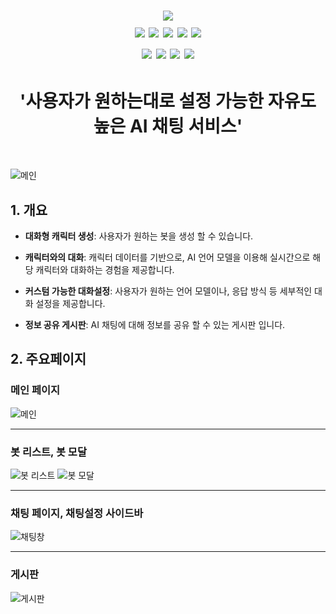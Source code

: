 <h1 align="center">
  <img src="https://github.com/user-attachments/assets/f09e74aa-b02f-4ba8-a2ea-0c9a3c56660f">
  
  <div align=center> 
  <img src="https://img.shields.io/badge/html5-E34F26?style=for-the-badge&logo=html5&logoColor=white">
  <img src="https://img.shields.io/badge/css-1572B6?style=for-the-badge&logo=css3&logoColor=white">
  <img src="https://img.shields.io/badge/javascript-F7DF1E?style=for-the-badge&logo=javascript&logoColor=black"> 
  <img src="https://img.shields.io/badge/python-3776AB?style=for-the-badge&logo=python&logoColor=white">
  <img src="https://img.shields.io/badge/django-092E20?style=for-the-badge&logo=django&logoColor=white">
  <br>

  <img src="https://img.shields.io/badge/openai-412991?style=for-the-badge&logo=openai&logoColor=white">
  <img src="https://img.shields.io/badge/googlegemini-8E75B2?style=for-the-badge&logo=googlegemini&logoColor=white">
  <img src="https://img.shields.io/badge/sqlite-003B57?style=for-the-badge&logo=sqlite&logoColor=white">
  <img src="https://img.shields.io/badge/amazonec2-FF9900?style=for-the-badge&logo=amazonec2&logoColor=white">
  <br>
</div>
</h1>

<h1 align="center">
  '사용자가 원하는대로 설정 가능한 자유도 높은 AI 채팅 서비스'
</h1><br>

![메인](https://github.com/user-attachments/assets/b006ac51-35f5-49d2-9984-45e1582f09be)

## <h2 id="1">1. 개요</h2>

- **대화형 캐릭터 생성**: 사용자가 원하는 봇을 생성 할 수 있습니다.

- **캐릭터와의 대화**: 캐릭터 데이터를 기반으로, AI 언어 모델을 이용해 실시간으로 해당 캐릭터와 대화하는 경험을 제공합니다.

- **커스텀 가능한 대화설정**: 사용자가 원하는 언어 모델이나, 응답 방식 등 세부적인 대화 설정을 제공합니다.

- **정보 공유 게시판**: AI 채팅에 대해 정보를 공유 할 수 있는 게시판 입니다.

## <h2 id="2">2. 주요페이지</h2>

### 메인 페이지
![메인](https://github.com/user-attachments/assets/b006ac51-35f5-49d2-9984-45e1582f09be)
* * *

### 봇 리스트, 봇 모달
![봇 리스트](https://github.com/user-attachments/assets/d61f958b-672c-4560-a823-82c17bec9918)
![봇 모달](https://github.com/user-attachments/assets/4ed28dce-f19a-4fe1-a082-78f2063e4f32)
* * *

### 채팅 페이지, 채팅설정 사이드바
![채팅창](https://github.com/user-attachments/assets/ca8c223f-7297-489b-8b9e-8a1313c8c5fd)
* * *

### 게시판
![게시판](https://github.com/user-attachments/assets/77827e16-25d5-4778-a2ad-d97af1b3f11a)

